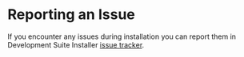 Reporting an Issue
==================

If you encounter any issues during installation you can report them in Development Suite Installer [issue tracker](https://github.com/redhat-developer-tooling/developer-platform-install/issues).
